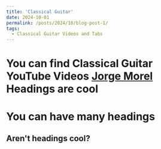 ```yaml
---
title: 'Classical Guitar'
date: 2024-10-01
permalink: /posts/2024/10/blog-post-1/
tags:
  - Classical Guitar Videos and Tabs  
---
```


You can find Classical Guitar YouTube Videos [Jorge Morel](https://www.youtube.com/watch?v=egDcHchu2do)
Headings are cool
======

You can have many headings
======

Aren't headings cool?
------

